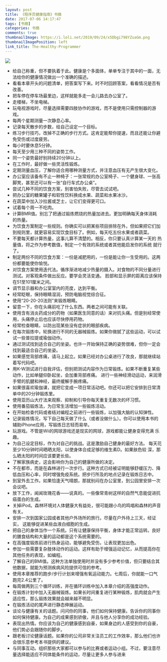 ```yaml
---
layout: post
title: 《程序员健康指南》书摘
date: 2017-07-06 14:17:47
tags: [书摘]
categories: 书摘
comments: true
thumbnailImage: https://i.loli.net/2019/09/24/x5Dbgi798YZuaGm.png
thumbnailImagePosition: left
link_title: The-Healthy-Programmer
---
```

<!-- toc -->
<!--more-->
![](https://i.loli.net/2019/09/24/x5Dbgi798YZuaGm.png)
- 给自己称重，但不要执着于此。健康是个多面体，单单专注于其中的一面，无
法给你的健康情况做出一个准确的描述。
- 看看本章开头的问题清单，把答案写下来。时不时回顾答案，看看情况是否有
改善。
- 把车停在停车场最里边，这样就能多走一会儿路去办公室了。
- 走楼梯，不坐电梯。
- 玩电视游戏时，尽量选择需要四肢协作的游戏，而不是使用只需控制器的游戏。
- 每两个星期测量一次静息心率。
- 记录每天散步的步数，给自己设定一个目标。
- 练习步行技巧，改掉不正确的步行方式。这肯定能帮你提速，而且还能让你避
免受伤或过度疲劳。
- 每小时要休息5分钟。
- 每天至少用三种不同的姿势工作。
- 同一个姿势最好别持续20分钟以上。
- 在工作时，最好做一些灵活性锻炼。
- 定期测量血压，了解你适合用哪种测量方式，并注意血压有无产生很大变化。
- 办公室应该备有不止一种椅子：一张常规的办公室椅子、一个健身球、一张高
脚凳，甚至还可以有一张“自行车式办公桌”。
- 尝试几种不同的饮食方案，别害怕失败，尽管去试试吧。
- 把办公室的糖果罐子和软性饮料换成水果、蔬菜和水果冰沙。
- 在蔬菜中加入沙拉酱或芝士，让它们变得更可口。
- 试着每个周一不吃肉。
- 计算BMR值。别忘了把通过锻炼燃烧的热量加进去。更加明确每天身体消耗
的热量。
- 为饮食方案制定一些规则。你确实可以把某些项目排除在外，但如果把它们加
到规则里，就更容易实现饮食目标了。例如，每天吃五份水果或者蔬菜。
- 不要每天都计算热量，这事儿算不清楚的。相反，你只要认真计算某一天的
热量值，将之作为参考数值，制定一个有效的系统或者其他能启发你的系统
就行了。
- 制定两份不同的饮食方案：一份是减肥用的，一份是能让你一生受用的。这两
份都要能使你愉悦。
- 对饮食方案使用迭代法。循序渐进地减少热量的摄入。对食物的不同分量进行
测试。对客观条件做出反应。要学会灵活变通。
脸部和显示屏的距离应该保持在51至101厘米之间。
- 调节显示器和办公室室内的亮度，达到平衡。
- 经常眨眼，保持眼睛湿润，预防电脑视觉综合征。
- 使用“20-20-20法则”来锻炼眼睛。
- 留意一下，你在头痛前吃了什么东西。两者之间可能有关联。
- 使用含有消炎药成分的药物（如果医生同意的话）来对抗头痛。但是别经常使
用，头痛停止后也应该尽快停用药物。
- 经常检查眼睛，以防出现某些没有症状的眼部疾病。
- 在每次锻炼中，轮换进行不同的无器械锻炼。如果你做腻了这些运动，可以试
试一些普拉提或瑜伽动作。
- 通过测试找到适合自己的坐姿。也许一开始保持正确的姿势很难，但你一定会
找到最适合自己的坐姿。
- 如果感觉背部疼痛，请马上起立。如果已经对办公桌进行了改良，那就继续站
着写代码吧。
- 用K-W测试进行自我评估，但别把测试内容作为日常锻炼。如果不断重复某些
动作，比如单腿仰卧起坐，会加重背部疼痛。
进行一些神经滑动运动，来润滑手臂的肌腱和神经，最终缓解手腕疼痛。
- 如果很喜欢瑜伽课，就把它变成一项日常活动吧。你还可以把它安排到日常清
单中的20分钟锻炼里。
- 使用亚历山大疗法来观察、抑制和引导你每天重复无数次的坏习惯。
- 使用番茄锻炼法，为日常生活增加一些锻炼活动。
- 在开始检查代码或者结对编程之前进行一些锻炼，以加强大脑的认知弹性。
- 记录锻炼情况，写下自己每天做了什么（或者没做什么）。你可以使用本书的
辅助iPhone应用，写锻炼日志轻而易举。
- 玩游戏。不管是Wii的网球游戏还是现实的网球，游戏都能让健身变得充满
乐趣。
- 为自己设定目标，作为对自己的挑战。这是激励自己健身的最好方法。
每天花至少10分钟时间晒晒太阳，以使身体合成足够的维生素D。如果肤色较
深，那么晒太阳的时间应该要更长些。
- 了解家族病史，这会影响你为自己的健康所做的决定。
- 不在都市，而是在森林进行一次步行。这种方式已经被证明能够舒缓压力、降
低血压和心率，同时增强免疫系统。把步行所及的地点记录在锻炼日志中。
- 到室外去工作。如果恰逢天气晴朗，那就别闷在办公室里，到公园里安排一次
会议吧。
- 放下工作，闻闻玫瑰花香——说真的。一些像常青树这样的自然气息能促进抗
癌蛋白的生成。
- 关掉iPod。森林环境对人体健康大有益处，很可能跟小鸟的鸣唱和森林的声音
有关。
- 安排一次到国家公园或者其他户外场所的旅行。尽量在户外待上三天，经证实，
这能够促进某些血液白细胞的生成。
- 把自己的身体当作一个系统。只有让健康保持平衡，身体才能正常运转。良好
的膳食结构和大量的运动都是这个系统需要的。
- 在高强度锻炼前进行热身运动，能够避免受伤，让表现更加出色。
- 参加一些需要复杂肢体动作的运动。这样有助于增强运动记忆，从而提高你在
其他任务的表现，如编程。
- 了解自己的BMI值。这种方法单独使用时并没有多少参考价值，但只要结合其
他数据，就能为预测疾病风险提供可信的参考。
- 使用本章推荐的跑步/步行计划来增强有氧运动能力。七周后，你就能一口气
跑完2.4公里了。
- 每周做两到三个循环训练，并在循环训练中加入本章介绍的高强度动作。
- 在锻炼计划中加入无器械锻炼。如果长时间重复进行某种锻炼，肌肉就会产生
适应性，那么锻炼效果就会越来越不明显。
- 在锻炼活动的尾声进行静态伸展运动。
- 谈论与健康有关的话题。问问你的同事，他们如何保持健康。告诉你的同事你
如何保持健康。为自己的成果感到骄傲，并且与他人分享你的成功经验。
- 表现出热情。你应该为自己的健康感到自豪，如果身边的人感受到你的自豪，
他们势必会跟随你的脚步。
- 跟老板讨论健康话题。如果你的公司非常关注员工的工作效率，那么他们也许
会很乐意参考本书提供的建议。
- 与同事互动。组织那些大家都可以参与的比赛或者运动小组。不过，要注意尽
量选择能适应不同体能条件的运动，尽量让更多人参与进来
